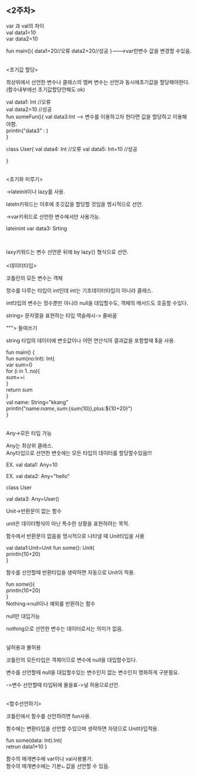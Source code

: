<2주차>   
----------------------------------   
var 과 val의 차이   
val data1=10   
var data2=10

fun main(){
    data1=20//오류
    data2=20//성공
}--->var만변수 값을 변경할 수있음.   

<br>
<초기값 할당>   

최상위에서 선언한 변수나 클래스의 멤버 변수는 선언과 동시에초기값을 할당해야한다. (함수내부에선 초기값할당안해도 ok)   
   
val data1: Int  //오류   
val data2=10  //성공   
fun someFun(){
    val data3:Int --> 변수를 이용하고자 한다면 값을 할당하고 이용해야함.  
    println("data3" :  )   
}   

class User{
    val data4: Int  //오류
    val data5: Int=10  //성공   

}

<br>
<초기화 미루기>   

->lateinit이나 lazy를 사용.   

lateln키워드는 이후에 초깃값을 할당할 것임을 명시적으로 선언.   

->var키워드로 선언한 변수에서만 사용가능.   

lateinint var data3: Srting   

<br>
<lazy>   

laxy키워드는 변수 선언문 뒤에 by lazy{} 형식으로 선언.
<br>
<br>
<데이터타입>   

코틀린의 모든 변수는 객체   

정수를 다루는 타입이 int인데 int는 기초데이터타입이 아니라 클래스.   

int타입의 변수는 정수뿐만 아니라 null을 대입할수도, 객체의 메서드도 호출할 수있다.   

string> 문자열을 표현하는 타입 역슬래시-> 줄바꿈   

"""> 들여쓰기   

string 타입의 데이터에 변숫값이나 어떤 연산식의 결과값을 포함할때 $을 사용.   

fun main() {   
    fun sum(no:Int): Int{   
        var sum=0   
        for (i in 1..no){   
            sum+=i   
        }   
        return sum   
    }   
    val name: String="kkang"   
    println("name:$name, sum:${sum(10)},plus:${10+20}")   
}   

<br>
Any->모든 타입 가능    

Any는 최상위 클래스.    
Any타입으로 선언한 변숫에는 모든 타입의 데이터를 할당할수있음!!!   

EX. val data1: Any=10   

EX. val data2: Any="hello"   

class User   

val data3: Any=User()    

Unit->반환문이 없는 함수   

unit은 데이터형식이 아닌 특수한 상황을 표현하려는 목적.   

함수에서 반환문이 없음을 명시적으로 나타낼 때 Unit타입을 사용   

val data1:Unit=Unit
fun some(): Unit{   
    println(10+20)   
}   

함수를 선언할때 반환타입을 생략하면 자동으로 Unit이 적용.    

fun some(){   
    println(10+20)   
}   
Nothing->null이나 예외를 반환하는 함수   

null만 대입가능   

nothing으로 선언한 변수는 데이터로서는 의미가 없음.   

<br>
널허용과 불허용   

코틀린의 모든타입은 객체이므로 변수에 null을 대입할수있다.    

변수를 선언할때 null을 대입할수있는 변수인지 없는 변수인지 명화하게 구분필요.   

->변수 선언할때 타입뒤에 물을표->널 허용으로선언.   


<br>
<함수선언하기>   

코틀린에서 함수를 선언하려면 fun사용.   

함수에는 변환타입을 선언할 수있으며 생략하면 자뎡으로 Unit타입적용.   

fun some(data: Int):Int{   
    retrun data1*10
}   

함수의 매개변수에 var이나 val사용불가.   
함수의 매개변수에는 기본ㄴ값을 선언할 수 있음.
